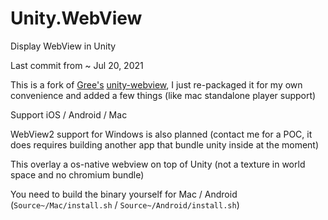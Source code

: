 # Unity.WebView
Display WebView in Unity

Last commit from ~ Jul 20, 2021

This is a fork of [Gree's](https://github.com/gree) [unity-webview](https://github.com/gree/unity-webview), I just re-packaged it for my own convenience and added a few things (like mac standalone player support) 

Support iOS / Android / Mac

WebView2 support for Windows is also planned (contact me for a POC, it does requires building another app that bundle unity inside at the moment)

This overlay a os-native webview on top of Unity (not a texture in world space and no chromium bundle)

You need to build the binary yourself for Mac / Android (`Source~/Mac/install.sh` / `Source~/Android/install.sh`)